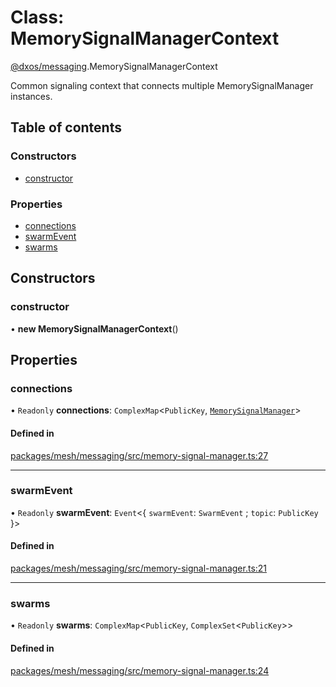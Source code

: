 # Class: MemorySignalManagerContext

[@dxos/messaging](../modules/dxos_messaging.md).MemorySignalManagerContext

Common signaling context that connects multiple MemorySignalManager instances.

## Table of contents

### Constructors

- [constructor](dxos_messaging.MemorySignalManagerContext.md#constructor)

### Properties

- [connections](dxos_messaging.MemorySignalManagerContext.md#connections)
- [swarmEvent](dxos_messaging.MemorySignalManagerContext.md#swarmevent)
- [swarms](dxos_messaging.MemorySignalManagerContext.md#swarms)

## Constructors

### constructor

• **new MemorySignalManagerContext**()

## Properties

### connections

• `Readonly` **connections**: `ComplexMap`<`PublicKey`, [`MemorySignalManager`](dxos_messaging.MemorySignalManager.md)\>

#### Defined in

[packages/mesh/messaging/src/memory-signal-manager.ts:27](https://github.com/dxos/dxos/blob/e3b936721/packages/mesh/messaging/src/memory-signal-manager.ts#L27)

___

### swarmEvent

• `Readonly` **swarmEvent**: `Event`<{ `swarmEvent`: `SwarmEvent` ; `topic`: `PublicKey`  }\>

#### Defined in

[packages/mesh/messaging/src/memory-signal-manager.ts:21](https://github.com/dxos/dxos/blob/e3b936721/packages/mesh/messaging/src/memory-signal-manager.ts#L21)

___

### swarms

• `Readonly` **swarms**: `ComplexMap`<`PublicKey`, `ComplexSet`<`PublicKey`\>\>

#### Defined in

[packages/mesh/messaging/src/memory-signal-manager.ts:24](https://github.com/dxos/dxos/blob/e3b936721/packages/mesh/messaging/src/memory-signal-manager.ts#L24)
